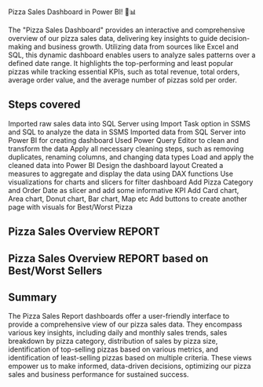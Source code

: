 Pizza Sales Dashboard in Power BI! 🍕📊

The "Pizza Sales Dashboard" provides an interactive and comprehensive overview of our pizza sales data, delivering key insights to guide decision-making and business growth. Utilizing data from sources like Excel and SQL, this dynamic dashboard enables users to analyze sales patterns over a defined date range. It highlights the top-performing and least popular pizzas while tracking essential KPIs, such as total revenue, total orders, average order value, and the average number of pizzas sold per order.


## Steps covered

Imported raw sales data into SQL Server using Import Task option in SSMS and SQL to analyze the data in SSMS
Imported data from SQL Server into Power BI for creating dashboard
Used Power Query Editor to clean and transform the data
Apply all necessary cleaning steps, such as removing duplicates, renaming columns, and changing data types
Load and apply the cleaned data into Power BI
Design the dashboard layout
Created a measures to aggregate and display the data using DAX functions
Use visualizations for charts and slicers for filter dashboard
Add Pizza Category and Order Date as slicer and add some informative KPI
Add Card chart, Area chart, Donut chart, Bar chart, Map etc
Add buttons to create another page with visuals for Best/Worst Pizza


## Pizza Sales Overview REPORT

## Pizza Sales Overview REPORT based on Best/Worst Sellers


## Summary

The Pizza Sales Report dashboards offer a user-friendly interface to provide a comprehensive view of our pizza sales data. They encompass various key insights, including daily and monthly sales trends, sales breakdown by pizza category, distribution of sales by pizza size, identification of top-selling pizzas based on various metrics, and identification of least-selling pizzas based on multiple criteria. These views empower us to make informed, data-driven decisions, optimizing our pizza sales and business performance for sustained success.

